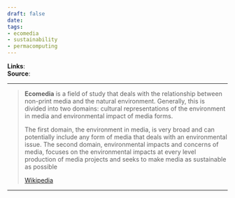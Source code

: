```yaml
---
draft: false
date: 
tags:
- ecomedia
- sustainability
- permacomputing
---
```


**Links**:<br>
**Source**: <br>

___
> **Ecomedia** is a field of study that deals with the relationship between non-print media and the natural environment. Generally, this is divided into two domains: cultural representations of the environment in media and environmental impact of media forms.
>
> The first domain, the environment in media, is very broad and can potentially include any form of media that deals with an environmental issue.  The second domain, environmental impacts and concerns of media, focuses on the environmental impacts at every level production of media projects and seeks to make media as sustainable as possible
>
> [Wikipedia](https://en.wikipedia.org/wiki/Ecomedia)
___
